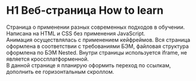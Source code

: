 # H1 Веб-страница How to learn
Страница о применении разных современных подходов в обучении. Написана на HTML и CSS без применения JavaScript.  
Анимация осуществлялась с применением кейфреймов. Вся страница оформлена в соответствии с требованиями БЭМ, файловая структура оформлена по БЭМ Nested. Внутри страницы используется iframe, не является кроссплатформенной.  
В данной странице я планирую оформить переход по ссылкам, дополнить ее горизонтальным скроллом.
